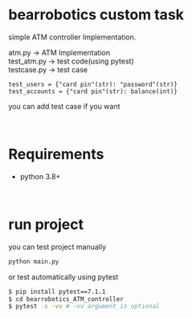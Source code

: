 # bearrobotics custom task
simple ATM controller Implementation. 

atm.py &#8594; ATM Implementation  
test_atm.py &#8594; test code(using pytest)  
testcase.py &#8594; test case
```plane text
test_users = {"card pin"(str): "password"(str)}
test_accounts = {"card pin"(str): balance(int)}
```
you can add test case if you want

<br>

# Requirements
* python 3.8+

<br>

# run project
you can test project manually
```bash
python main.py
```

or test automatically using pytest
```bash
$ pip install pytest==7.1.1
$ cd bearrobotics_ATM_controller
$ pytest -s -vv # -vv argument is optional
```

